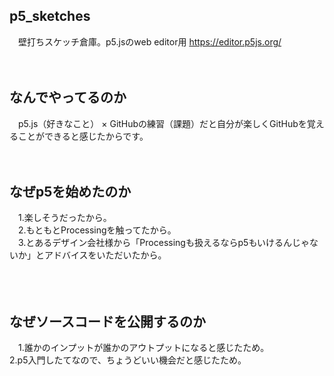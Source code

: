 ## p5_sketches
　壁打ちスケッチ倉庫。p5.jsのweb editor用 https://editor.p5js.org/
<br />
<br />
<br />
## なんでやってるのか
　p5.js（好きなこと） × GitHubの練習（課題）だと自分が楽しくGitHubを覚えることができると感じたからです。
<br />
<br />
<br />
## なぜp5を始めたのか
　1.楽しそうだったから。<br />
　2.もともとProcessingを触ってたから。<br />
　3.とあるデザイン会社様から「Processingも扱えるならp5もいけるんじゃないか」とアドバイスをいただいたから。<br />
<br />
<br />
<br />
## なぜソースコードを公開するのか
　1.誰かのインプットが誰かのアウトプットになると感じたため。<br />
  2.p5入門したてなので、ちょうどいい機会だと感じたため。<br />
<br />
<br />
<br />
